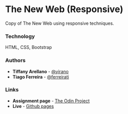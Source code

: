 # The New Web (Responsive)

Copy of The New Web using responsive techniques.

### Technology

HTML, CSS, Bootstrap

### Authors

- **Tiffany Arellano** - [@yirano](https://github.com/yirano)
- **Tiago Ferreira** - [@ferreirati](https://github.com/ferreirati)

### Links

- **Assignment page** - [The Odin Project](https://www.theodinproject.com/courses/html5-and-css3/lessons/building-with-responsive-design)
- **Live** - [Github pages](https://ferreirati.github.io/mv-06-htmlcss-newweb/src)
